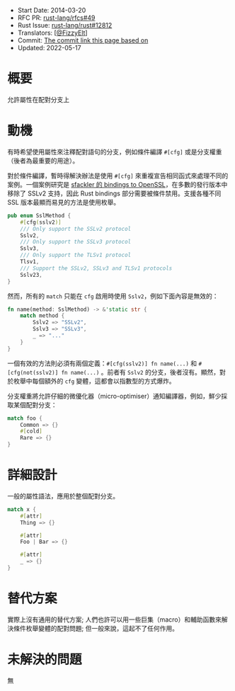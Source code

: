 - Start Date: 2014-03-20
- RFC PR: [rust-lang/rfcs#49](https://github.com/rust-lang/rfcs/pull/49)
- Rust Issue: [rust-lang/rust#12812](https://github.com/rust-lang/rust/issues/12812)
- Translators: [[@FizzyElt](https://github.com/FizzyElt)]
- Commit: [The commit link this page based on](https://github.com/rust-lang/rfcs/blob/0e2baed56a1d31a65f58f4cb615eedfaad59c2e3/text/0049-match-arm-attributes.md)
- Updated: 2022-05-17

# 概要

允許屬性在配對分支上

# 動機

有時希望使用屬性來注釋配對語句的分支，例如條件編譯 `#[cfg]` 或是分支權重（後者為最重要的用途）。


對於條件編譯，暫時得解決辦法是使用 `#[cfg]` 來重複宣告相同函式來處理不同的案例。一個案例研究是 [sfackler 的 bindings to OpenSSL](https://github.com/sfackler/rust-openssl)，在多數的發行版本中移除了 SSLv2 支持，因此 Rust bindings 部分需要被條件禁用。支援各種不同 SSL 版本最顯而易見的方法是使用枚舉。

```rust
pub enum SslMethod {
    #[cfg(sslv2)]
    /// Only support the SSLv2 protocol
    Sslv2,
    /// Only support the SSLv3 protocol
    Sslv3,
    /// Only support the TLSv1 protocol
    Tlsv1,
    /// Support the SSLv2, SSLv3 and TLSv1 protocols
    Sslv23,
}
```

然而，所有的 `match` 只能在 `cfg` 啟用時使用 `Sslv2`，例如下面內容是無效的：

```rust
fn name(method: SslMethod) -> &'static str {
    match method {
        Sslv2 => "SSLv2",
        Sslv3 => "SSLv3",
        _ => "..."
    }
}
```

一個有效的方法則必須有兩個定義：`#[cfg(sslv2)] fn
name(...)` 和 `#[cfg(not(sslv2)] fn name(...)`
。前者有 `Sslv2` 的分支，後者沒有。顯然，對於枚舉中每個額外的 `cfg` 變體，這都會以指數型的方式爆炸。

分支權重將允許仔細的微優化器（micro-optimiser）通知編譯器，例如，鮮少採取某個配對分支：

```rust
match foo {
    Common => {}
    #[cold]
    Rare => {}
}
```

# 詳細設計

一般的屬性語法，應用於整個配對分支。

```rust
match x {
    #[attr]
    Thing => {}

    #[attr]
    Foo | Bar => {}

    #[attr]
    _ => {}
}
```

# 替代方案

實際上沒有通用的替代方案; 人們也許可以用一些巨集（macro）和輔助函數來解決條件枚舉變體的配對問題; 但一般來說，這起不了任何作用。

# 未解決的問題

無